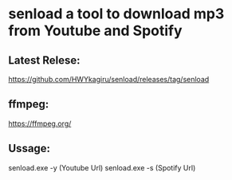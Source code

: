 # senload a tool to download mp3 from  Youtube and Spotify 
## Latest Relese: 
https://github.com/HWYkagiru/senload/releases/tag/senload
## ffmpeg: 
https://ffmpeg.org/
## Ussage:
senload.exe -y (Youtube Url)
senload.exe -s (Spotify Url)
